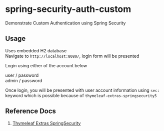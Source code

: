 # spring-security-auth-custom

Demonstrate Custom Authentication using Spring Security

## Usage

Uses embedded H2 database  
Navigate to `http://localhost:8080/`, login form will be presented

Login using either of the account below

user / password  
admin / password  

Once login, you will be presented with user account information using `sec:` keyword which is possible because of `thymeleaf-extras-springsecurity5`

## Reference Docs

1. <a href="https://github.com/thymeleaf/thymeleaf-extras-springsecurity">Thymeleaf Extras SpringSecurity</a>